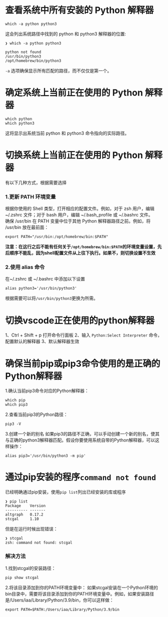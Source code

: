 # 查看系统中所有安装的 Python 解释器
```
which -a python python3
```
这会列出系统路径中找到的 python 和 python3 解释器的位置:
```
❯ which -a python python3

python not found
/usr/bin/python3
/opt/homebrew/bin/python3
```
`-a` 选项确保显示所有匹配的路径，而不仅仅是第一个。



# 确定系统上当前正在使用的 Python 解释器
```
which python
which python3
```
这将显示出系统当前 python 和 python3 命令指向的实际路径。



# 切换系统上当前正在使用的 Python 解释器
有以下几种方式，根据需要选择
### 1.更新 PATH 环境变量
根据你使用的 Shell 类型，打开相应的配置文件。例如，对于 zsh 用户，编辑 ~/.zshrc 文件；对于 bash 用户，编辑 ~/.bash_profile 或 ~/.bashrc 文件。  
确保 /usr/bin 在 PATH 变量中位于其他 Python 解释器路径之前。例如，将 /usr/bin 放在最前面：
```
export PATH="/usr/bin:/opt/homebrew/bin:$PATH"
```
**注意：在这行之后不能有任何关于`/opt/homebrew/bin:$PATH`的环境变量设置，先后顺序不能乱，因为shell配置文件从上往下执行。如果不，则切换设置不生效**


### 2.使用 alias 命令
在~/.zshrc 或 ~/.bashrc 中添加以下设置
```
alias python3='/usr/bin/python3'
```
根据需要可以将`/usr/bin/python3`更换为所需。


# 切换vscode正在使用的python解释器
1、Ctrl + Shift + p 打开命令行面板
2、输入 `Python:Select Interpreter` 命令，配置默认的解释器 
3、默认解释器生效


# 确保当前pip或pip3命令使用的是正确的Python解释器
1.确认当前pip3命令对应的Python解释器：
```
which pip
which pip3
```

2.查看当前pip3的Python路径：
```
pip3 -V
```

3.创建一个新的别名
如果pip3的路径不正确，可以手动创建一个新的别名，使其与正确的python3解释器匹配。假设你要使用系统自带的Python解释器，可以这样操作：
```
alias pip3='/usr/bin/python3 -m pip'
```



# 通过pip安装的程序`command not found`
已经明确通过pip安装，使用`pip list`列出已经安装的库或程序
```
❯ pip list
Package    Version
---------- -------
altgraph   0.17.2
stcgal     1.10
```

但是在运行时候出现错误：
```
❯ stcgal
zsh: command not found: stcgal
```
### 解决方法
1.找到stcgal的安装路径：
```
pip show stcgal
```

2.将该目录添加到你的PATH环境变量中：
如果stcgal安装在一个Python环境的bin目录中，需要将该目录添加到你的PATH环境变量中。例如，如果安装路径是/Users/iaa/Library/Python/3.9/bin，你可以这样做：
```
export PATH=$PATH:/Users/iaa/Library/Python/3.9/bin
```

